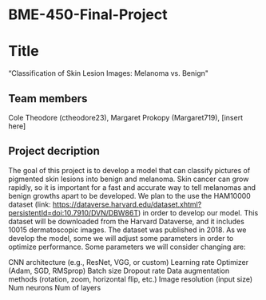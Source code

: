 # BME-450-Final-Project

# Title
“Classification of Skin Lesion Images: Melanoma vs. Benign"
## Team members
Cole Theodore (ctheodore23), Margaret Prokopy (Margaret719), [insert here]
## Project decription

The goal of this project is to develop a model that can classify pictures of pigmented skin lesions into benign and melanoma. Skin cancer can grow rapidly, so it is important for a fast and accurate way to tell melanomas and benign growths apart to be developed. We plan to the use the HAM10000 dataset (link: https://dataverse.harvard.edu/dataset.xhtml?persistentId=doi:10.7910/DVN/DBW86T) in order to develop our model. This dataset will be downloaded from the Harvard Dataverse, and it includes 10015 dermatoscopic images. The dataset was published in 2018. As we develop the model, some we will adjust some parameters in order to optimize performance. Some parameters we will consider changing are: 

CNN architecture (e.g., ResNet, VGG, or custom) 
Learning rate 
Optimizer (Adam, SGD, RMSprop) 
Batch size 
Dropout rate 
Data augmentation methods (rotation, zoom, horizontal flip, etc.) 
Image resolution (input size) 
Num neurons 
Num of layers 


 

 


